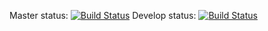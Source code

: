 Master status: [![Build Status](https://travis-ci.org/MistaSog/IrregularVerbs.svg?branch=master)](https://travis-ci.org/MistaSog/IrregularVerbs)
Develop status: [![Build Status](https://travis-ci.org/MistaSog/IrregularVerbs.svg?branch=develop)](https://travis-ci.org/MistaSog/IrregularVerbs)